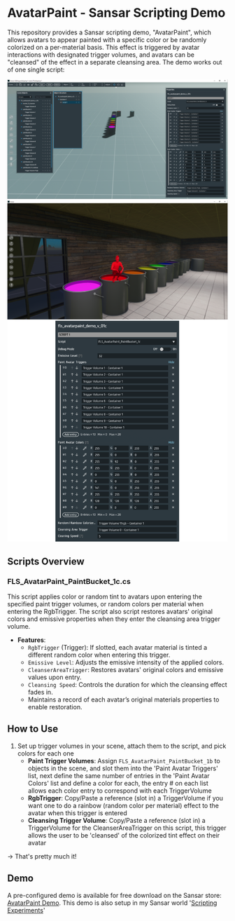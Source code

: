 # AvatarPaint - Sansar Scripting Demo

This repository provides a Sansar scripting demo, "AvatarPaint", which allows avatars to appear painted with a specific color or be randomly colorized on a per-material basis. This effect is triggered by avatar interactions with designated trigger volumes, and avatars can be "cleansed" of the effect in a separate cleansing area. The demo works out of one single script:

![Screenshot of AvatarPaint in Sansar Editor](screenshot.png)
![Screenshot of Freelight painted completely red in Sansar using AvatarPaint scripts](screenshot2.png)
![Screenshot of AvatarPaint's script properties in Sansar Editor](scriptprops_1c.png)

## Scripts Overview

### FLS_AvatarPaint_PaintBucket_1c.cs
This script applies color or random tint to avatars upon entering the specified paint trigger volumes, or random colors per material when entering the RgbTrigger.  The script also script restores avatars' original colors and emissive properties when they enter the cleansing area trigger volume.

- **Features**:
  - `RgbTrigger` (Trigger): If slotted, each avatar material is tinted a different random color when entering this trigger.
  - `Emissive Level`: Adjusts the emissive intensity of the applied colors.
  - `CleanserAreaTrigger`: Restores avatars' original colors and emissive values upon entry.
  - `Cleansing Speed`: Controls the duration for which the cleansing effect fades in.
  - Maintains a record of each avatar’s original materials properties to enable restoration.

## How to Use
1. Set up trigger volumes in your scene, attach them to  the script, and pick colors for each one
   - **Paint Trigger Volumes**: Assign `FLS_AvatarPaint_PaintBucket_1b` to objects in the scene, and slot them into the 'Paint Avatar Triggers' list, next define the same number of entries in the 'Paint Avatar Colors'   list and define a color for each, the entry # on each list allows each color entry to correspond with each TriggerVolume
   - **RgbTrigger**: Copy/Paste a reference (slot in) a TriggerVolume if you want one to do a rainbow (random color per material) effect to the avatar when this trigger is entered
   - **Cleansing Trigger Volume**: Copy/Paste a reference (slot in) a TriggerVolume for the CleanserAreaTrigger on this script, this trigger allows the user to be 'cleansed' of the colorized tint effect on their avatar

-> That's pretty much it!

## Demo
A pre-configured demo is available for free download on the Sansar store: [AvatarPaint Demo](https://store.sansar.com/listings/2c37a349-cb01-413b-a962-b1b4f765a0df/fls-avatarpaint-demo-v01c).
This demo is also setup in my Sansar world '[Scripting Experiments](https://atlas.sansar.com/experiences/freelight-1030/empty)'
